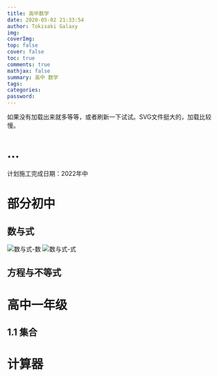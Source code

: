 ```yaml
---
title: 高中数学
date: 2020-05-02 21:33:54
author: Tokisaki Galaxy
img: 
coverImg: 
top: false
cover: false
toc: true
comments: true
mathjax: false
summary: 高中 数学
tags: 
categories: 
password: 
---
```


如果没有加载出来就多等等，或者刷新一下试试。SVG文件挺大的，加载比较慢。

# ...

计划施工完成日期：2022年中

# 部分初中

## 数与式

![数与式-数](https://tokisakigalaxy.xyz/blog/project-sh-math/数与式-数.svg)
![数与式-式](https://tokisakigalaxy.xyz/blog/project-sh-math/数与式-式.svg)

## 方程与不等式

# 高中一年级

## 1.1 集合


# 计算器

<script src="https://www.geogebra.org/apps/deployggb.js"></script>
<div id="ggb-element"></div> 
<script>  
    var ggbApp = new GGBApplet({"appName": "graphing", "width": 800, "height": 600, "showToolBar": true, "showAlgebraInput": true, "showMenuBar": true }, true);
    window.addEventListener("load", function() { 
        ggbApp.inject('ggb-element');
    });
</script>
